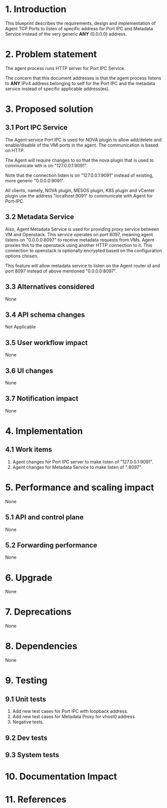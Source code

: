 # 1. Introduction
This blueprint describes the requirements, design and implementation of Agent
TCP Ports to listen of specific address for Port IPC and Metadata Service
instead of the very generic __ANY__ (0.0.0.0) address.

# 2. Problem statement
The agent process runs HTTP server for Port IPC Service.

The concern that this document addresses is that the agent process
listens to __ANY__ IPv4 address belonging to self for the Port IPC
and the metadata service instead of specific applicable address(es).

# 3. Proposed solution
## 3.1 Port IPC Service
The Agent service Port IPC is used for NOVA plugin to allow add/delete and
enable/disable of the VMI ports in the agent.  The communication is based on
HTTP.

The Agent will require changes to so that the nova plugin that is used to
communicate wth is on "127.0.0.1:9091".

Note that the connection listen is on "127.0.0.1:9091" instead of existing, more
generic "0.0.0.0:9091".

All clients, namely, NOVA plugin, MESOS plugin, K8S plugin and vCenter plugin
use the address "localhost:9091" to communicate with Agent for Port-IPC.

## 3.2 Metadata Service
Also, Agent Metadata Service is used for providing proxy service between VM and
Openstack.  This service operates on port 8097, meaning agent listens on
"0.0.0.0:8097" to receive metadata requests from VMs.  Agent proxies this to the
openstack using another HTTP connection to it.  This connection to openstack is
optionally encrypted based on the configuration options chosen.

This feature will allow metadata service to listen on the Agent router id and
port 8097 instead of above mentioned "0.0.0.0:8097".

## 3.3 Alternatives considered
None

## 3.4 API schema changes
Not Applicable

## 3.5 User workflow impact
None

## 3.6 UI changes
None

## 3.7 Notification impact
None

# 4. Implementation
## 4.1 Work items
1. Agent changes for Port IPC server to make listen of "127.0.0.1:9091".
2. Agent changes for Metadata Service to make listen of
   "<agent-vhost0-ip>:8097".

# 5. Performance and scaling impact
None

## 5.1 API and control plane
None

## 5.2 Forwarding performance
None

# 6. Upgrade
None

# 7. Deprecations
None

# 8. Dependencies
None

# 9. Testing
## 9.1 Unit tests
1. Add new test cases for Port IPC with loopback address.
2. Add new test cases for Metadata Proxy for vhost0 address.
3. Negative tests.

## 9.2 Dev tests

## 9.3 System tests

# 10. Documentation Impact

# 11. References

